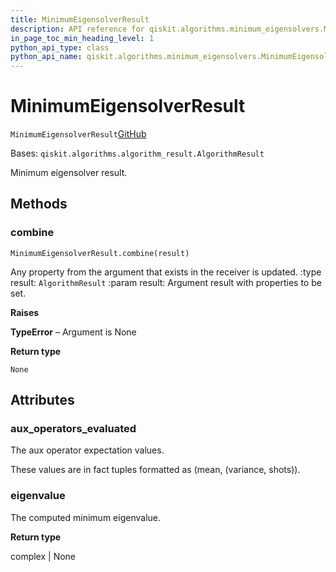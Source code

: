 ```yaml
---
title: MinimumEigensolverResult
description: API reference for qiskit.algorithms.minimum_eigensolvers.MinimumEigensolverResult
in_page_toc_min_heading_level: 1
python_api_type: class
python_api_name: qiskit.algorithms.minimum_eigensolvers.MinimumEigensolverResult
---
```


# MinimumEigensolverResult

<span id="qiskit.algorithms.minimum_eigensolvers.MinimumEigensolverResult" />

`MinimumEigensolverResult`[GitHub](https://github.com/qiskit/qiskit/tree/stable/0.40/qiskit/algorithms/minimum_eigensolvers/minimum_eigensolver.py "view source code")

Bases: `qiskit.algorithms.algorithm_result.AlgorithmResult`

Minimum eigensolver result.

## Methods

### combine

<span id="qiskit.algorithms.minimum_eigensolvers.MinimumEigensolverResult.combine" />

`MinimumEigensolverResult.combine(result)`

Any property from the argument that exists in the receiver is updated. :type result: `AlgorithmResult` :param result: Argument result with properties to be set.

**Raises**

**TypeError** – Argument is None

**Return type**

`None`

## Attributes

<span id="qiskit.algorithms.minimum_eigensolvers.MinimumEigensolverResult.aux_operators_evaluated" />

### aux\_operators\_evaluated

The aux operator expectation values.

These values are in fact tuples formatted as (mean, (variance, shots)).

<span id="qiskit.algorithms.minimum_eigensolvers.MinimumEigensolverResult.eigenvalue" />

### eigenvalue

The computed minimum eigenvalue.

**Return type**

complex | None

